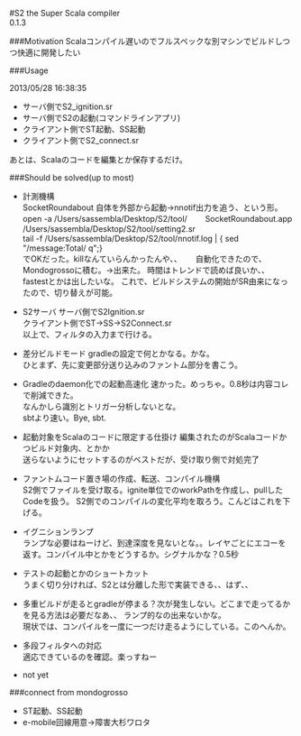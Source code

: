 #S2
the Super Scala compiler  
0.1.3

###Motivation
Scalaコンパイル遅いのでフルスペックな別マシンでビルドしつつ快適に開発したい

###Usage

2013/05/28 16:38:35

* サーバ側でS2_ignition.sr
* サーバ側でS2の起動(コマンドラインアプリ)
* クライアント側でST起動、SS起動
* クライアント側でS2_connect.sr

あとは、Scalaのコードを編集とか保存するだけ。

###Should be solved(up to most)
* 計測機構  
	SocketRoundabout 自体を外部から起動→nnotif出力を追う、という形。
	open -a /Users/sassembla/Desktop/S2/tool/　　	SocketRoundabout.app /Users/sassembla/Desktop/S2/tool/setting2.sr  
	tail -f /Users/sassembla/Desktop/S2/tool/nnotif.log | { sed "/message:Total/ q";}  
	でOKだった。killなんていらんかったんや、、　　
	自動化できたので、Mondogrossoに積む。→出来た。
	時間はトレンドで読めば良いか、、fastestとかは出したいな。
	これで、ビルドシステムの開始がSR由来になったので、切り替えが可能。
	
* S2サーバ
	サーバ側でS2Ignition.sr  
	クライアント側でST->SS->S2Connect.sr  
	以上で、フィルタの入力まで行ける。
	
* 差分ビルドモード
	gradleの設定で何とかなる。かな。  
	ひとまず、先に変更部分送り込みのファントム部分を書こう。
	
* Gradleのdaemon化での起動高速化
	速かった。めっちゃ。0.8秒は内容コレで削減できた。  
	なんかしら識別とトリガー分析しないとな。  
	sbtより速い。Bye, sbt.
	
* 起動対象をScalaのコードに限定する仕掛け
	編集されたのがScalaコードかつビルド対象内、とかか  
	送らないようにセットするのがベストだが、受け取り側で対処完了
	
* ファントムコード置き場の作成、転送、コンパイル機構  
	S2側でファイルを受け取る。ignite単位でのworkPathを作成し、pullしたCodeを扱う。  	S2側でのコンパイルの変化平均を取ろう。こんどはこれを下げる。
	
* イグニションランプ  
	ランプな必要はねーけど、到達深度を見ないとな。。レイヤごとにエコーを返す。コンパイル中とかをどうするか。シグナルかな？0.5秒  
	
* テストの起動とかのショートカット  
	うまく切り分ければ、S2とは分離した形で実装できる、、はず、、  
	
* 多重ビルドが走るとgradleが停まる？次が発生しない。どこまで走ってるかを見る方法は必要だなあ、、  ランプ的なの出来ないかな。  
	現状では、コンパイルを一度に一つだけ走るようにしている。このへんか。

* 多段フィルタへの対応  
	適応できているのを確認。楽っすねー
 
* not yet


###connect from mondogrosso
* ST起動、SS起動
* e-mobile回線用意→障害大杉ワロタ